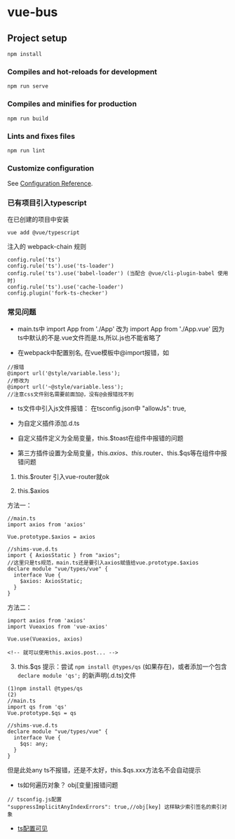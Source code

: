 # vue-bus

## Project setup
```
npm install
```

### Compiles and hot-reloads for development
```
npm run serve
```

### Compiles and minifies for production
```
npm run build
```

### Lints and fixes files
```
npm run lint
```

### Customize configuration
See [Configuration Reference](https://cli.vuejs.org/config/).

### 已有项目引入typescript

在已创建的项目中安装
```
vue add @vue/typescript
```
注入的 webpack-chain 规则
```
config.rule('ts')
config.rule('ts').use('ts-loader')
config.rule('ts').use('babel-loader') (当配合 @vue/cli-plugin-babel 使用时)
config.rule('ts').use('cache-loader')
config.plugin('fork-ts-checker')
```

### 常见问题 

* main.ts中
import App from './App' 改为 import App from './App.vue' 因为ts中默认的不是.vue文件而是.ts,所以.js也不能省略了

* 在webpack中配置别名, 在vue模板中@import报错，如 
```
//报错
@import url('@style/variable.less'); 
//修改为
@import url('~@style/variable.less');
//注意css文件别名需要前面加@，没有@会报错找不到
```
* ts文件中引入js文件报错：
在tsconfig.json中 "allowJs": true,

* 为自定义插件添加.d.ts

* 自定义插件定义为全局变量，this.$toast在组件中报错的问题

* 第三方插件设置为全局变量，this.$axios、this.$router、this.$qs等在组件中报错问题
1. this.$router
引入vue-router就ok

2. this.$axios

方法一：

```
//main.ts
import axios from 'axios'

Vue.prototype.$axios = axios

//shims-vue.d.ts
import { AxiosStatic } from "axios";
//这里只是ts规范，main.ts还是要引入axios赋值给vue.prototype.$axios
declare module "vue/types/vue" {
  interface Vue {
    $axios: AxiosStatic;
  }
}
```

方法二：

```
import axios from 'axios'
import Vueaxios from 'vue-axios'

Vue.use(Vueaxios, axios)

<!-- 就可以使用this.axios.post... -->
```

3. this.$qs
提示：尝试 `npm install @types/qs` (如果存在)，或者添加一个包含 `declare module 'qs';` 的新声明(.d.ts)文件
```
(1)npm install @types/qs
(2)
//main.ts
import qs from 'qs'
Vue.prototype.$qs = qs

//shims-vue.d.ts
declare module "vue/types/vue" {
  interface Vue {
    $qs: any;
  }
}
```
但是此处any ts不报错，还是不太好，this.$qs.xxx方法名不会自动提示

* ts如何遍历对象？ obj[变量]报错问题
```
// tsconfig.js配置
"suppressImplicitAnyIndexErrors": true,//obj[key] 这样缺少索引签名的索引对象

```

* [ts配置可见](https://zhongsp.gitbooks.io/typescript-handbook/content/doc/handbook/tsconfig.json.html)



